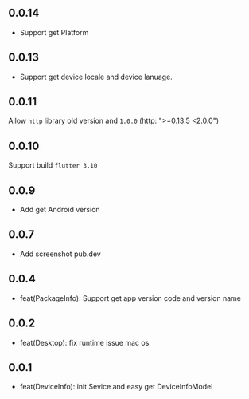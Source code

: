 ## 0.0.14
+ Support get Platform

## 0.0.13
+ Support get device locale and device lanuage.

## 0.0.11
Allow `http` library old version and `1.0.0` (http: ">=0.13.5 <2.0.0")

## 0.0.10
Support build `flutter 3.10`

## 0.0.9
+ Add get Android version

## 0.0.7
+ Add screenshot pub.dev

## 0.0.4
+ feat(PackageInfo): Support get app version code and version name

## 0.0.2

+ feat(Desktop): fix runtime issue mac os 

## 0.0.1

+ feat(DeviceInfo): init Sevice and easy get DeviceInfoModel
